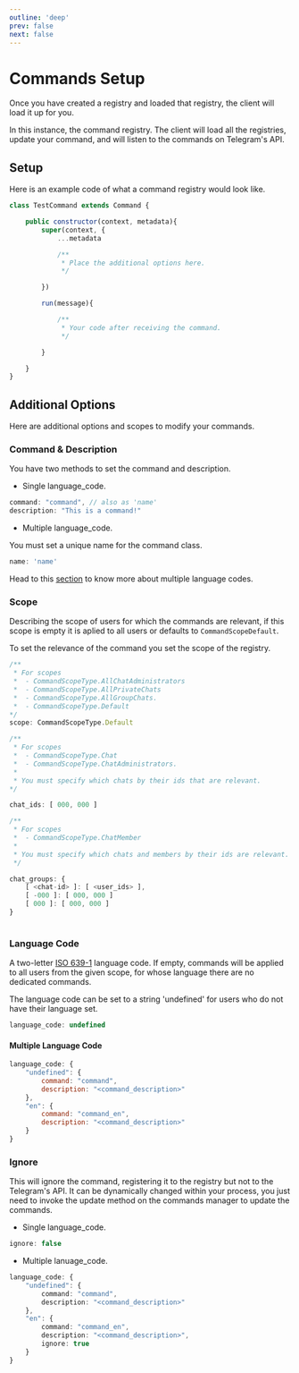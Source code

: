 ```yaml
---
outline: 'deep'
prev: false
next: false
---
```

# Commands Setup

Once you have created a registry and loaded that registry, the client will load it up for you.

In this instance, the command registry. The client will load all the registries, update your command, and will listen to the commands on Telegram's API.

## Setup
Here is an example code of what a command registry would look like.
```js
class TestCommand extends Command {

    public constructor(context, metadata){
        super(context, {
            ...metadata

            /**
             * Place the additional options here.
             */

        })

        run(message){

            /**
             * Your code after receiving the command.
             */

        }

    }
}
```

## Additional Options
Here are additional options and scopes to modify your commands.

### Command & Description
You have two methods to set the command and description.

- Single language_code.
```js
command: "command", // also as 'name'
description: "This is a command!"
```

- Multiple language_code.

You must set a unique name for the command class.
```js
name: 'name'
```

Head to this [section](#multiple-language-code) to know more about multiple language codes.

### Scope
Describing the scope of users for which the commands are relevant, if this scope is empty it is aplied to all users or defaults to `CommandScopeDefault`.

To set the relevance of the command you set the scope of the registry.
```js
/** 
 * For scopes 
 *  - CommandScopeType.AllChatAdministrators
 *  - CommandScopeType.AllPrivateChats 
 *  - CommandScopeType.AllGroupChats.
 *  - CommandScopeType.Default
*/
scope: CommandScopeType.Default
```
```js
/** 
 * For scopes 
 *  - CommandScopeType.Chat 
 *  - CommandScopeType.ChatAdministrators.
 *  
 * You must specify which chats by their ids that are relevant.
*/

chat_ids: [ 000, 000 ]
```
```js
/**
 * For scopes
 *  - CommandScopeType.ChatMember
 * 
 * You must specify which chats and members by their ids are relevant.
 */

chat_groups: {
    [ <chat-id> ]: [ <user_ids> ],
    [ -000 ]: [ 000, 000 ]
    [ 000 ]: [ 000, 000 ]
} 
    
```

### Language Code
A two-letter [ISO 639-1](https://simple.wikipedia.org/wiki/List_of_ISO_639-1_codes) language code. If empty, commands will be applied to all users from the given scope, for whose language there are no dedicated commands.

The language code can be set to a string 'undefined' for users who do not have their language set.

```js
language_code: undefined
```

#### Multiple Language Code
```js
language_code: {
    "undefined": {
        command: "command",
        description: "<command_description>"
    },
    "en": {
        command: "command_en",
        description: "<command_description>"
    }
}
```

### Ignore
This will ignore the command, registering it to the registry but not to the Telegram's API. It can be dynamically changed within your process, you just need to invoke the update method on the commands manager to update the commands.

- Single language_code.
```js
ignore: false
```

- Multiple lanuage_code.
```ts
language_code: {
    "undefined": {
        command: "command",
        description: "<command_description>"
    },
    "en": {
        command: "command_en",
        description: "<command_description>",
        ignore: true
    }
}
```